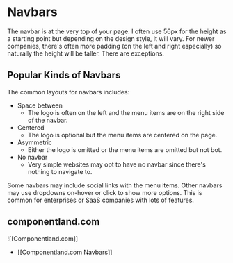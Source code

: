 # Navbars
The navbar is at the very top of your page. I often use 56px for the height as a starting point but depending on the design style, it will vary. For newer companies, there's often more padding (on the left and right especially) so naturally the height will be taller. There are exceptions.

## Popular Kinds of Navbars
The common layouts for navbars includes:
- Space between
	- The logo is often on the left and the menu items are on the right side of the navbar.
- Centered
	- The logo is optional but the menu items are centered on the page.
- Asymmetric
	- Either the logo is omitted or the menu items are omitted but not bot.
- No navbar
	- Very simple websites may opt to have no navbar since there's nothing to navigate to.

Some navbars may include social links with the menu items. Other navbars may use dropdowns on-hover or click to show more options. This is common for enterprises or SaaS companies with lots of features.

## componentland.com
![[Componentland.com]]

- [[Componentland.com Navbars]]